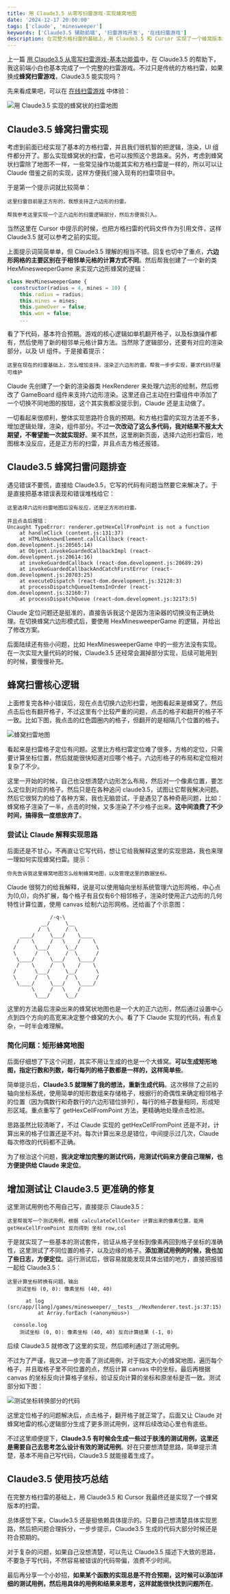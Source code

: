 ```yaml
---
title: 用 Claude3.5 从零写扫雷游戏-实现蜂窝地图
date: '2024-12-17 20:00:00'
tags: ['claude', 'minesweeper']
keywords: ['Claude3.5 辅助前端', '扫雷游戏开发', '在线扫雷游戏']
description: 在完整方格扫雷的基础上，用 Claude3.5 和 Cursor 实现了一个蜂窝版本的扫雷。只要自己想清楚具体实现思路，然后把问题合理拆分，一步步提示，Claude3.5 生成的代码大部分时候还是符合预期的。遇到复杂问题，可以先让 Claude3.5 描述下大致的思路，不要急于写代码，不然容易被错误的代码带偏，浪费不少时间。
---
```


上一篇 [用 Claude3.5 从零写扫雷游戏-基本功能篇](https://games.programnotes.cn/zh/blog/minesweeper)中，在 Claude3.5 的帮助下，我这前端小白也基本完成了一个完整的扫雷游戏。不过只是传统的方格扫雷，如果换成**蜂窝扫雷游戏**，Claude3.5 能实现吗？

先来看成果吧，可以在 [在线扫雷游戏](https://games.programnotes.cn/zh/games/minesweeper) 中体验：

![用 Claude3.5 实现的蜂窝状的扫雷地图](https://games.programnotes.cn/20241217_ai_gallery_minesweeper2_cover.png)

## Claude3.5 蜂窝扫雷实现

考虑到前面已经实现了基本的方格扫雷，并且我们很机智的把逻辑，渲染，UI 组件都分开了。那么实现蜂窝状的扫雷，也可以按照这个思路来。另外，考虑到蜂窝状扫雷除了地图不一样，一些常见操作功能其实和方格扫雷是一样的，所以可以让 Claude 借鉴之前的实现，这样方便我们接入现有的扫雷项目中。

于是第一个提示词就比较简单：

```
这里扫雷目前是正方形的，我想支持正六边形的扫雷。

帮我参考这里实现一个正六边形的扫雷逻辑部分，然后方便我引入。
```

当然这里在 Cursor 中提示的时候，也把方格扫雷的代码文件作为引用文件，这样 Claude3.5 就可以参考之前的实现。

上面提示词简简单单，但 Claude3.5 理解的相当不错。回复也切中了重点，**六边形网格的主要区别在于相邻单元格的计算方式不同**。然后帮我创建了一个新的类 HexMinesweeperGame 来实现六边形蜂窝的逻辑：

```javascript
class HexMinesweeperGame {
  constructor(radius = 4, mines = 10) {
    this.radius = radius;
    this.mines = mines;
    this.gameOver = false;
    this.won = false;
    ...
```

看了下代码，基本符合预期。游戏的核心逻辑如单机翻开格子，以及标旗操作都有，然后使用了新的相邻单元格计算方法。当然除了逻辑部分，还要有对应的渲染部分，以及 UI 组件。于是接着提示：

```
这里在现在的扫雷基础上，怎么增加支持，渲染正六边形的雷。帮我一步步实现，要求代码尽量可维护
```

Claude 先创建了一个新的渲染器类 HexRenderer 来处理六边形的绘制，然后修改了 GameBoard 组件来支持六边形渲染。这里还自己主动在扫雷组件中添加了一个切换不同地图的按钮，这个其实我都没提示到，Claude 还是主动做了。

一切看起来很顺利，整体实现思路符合我的预期。和方格扫雷的实现方法差不多，增加逻辑处理，渲染，组件部分。不过**一次改动了这么多代码，我对结果不报太大期望，不奢望能一次就实现好**。果不其然，这里刷新页面，选择六边形扫雷后，地图根本没反应，还是正方形的扫雷，并且点击方格还报错。

## Claude3.5 蜂窝扫雷问题排查

遇见错误不要慌，直接给 Claude3.5，它写的代码有问题当然要它来解决了。于是直接把基本错误表现和错误堆栈给它：

```
这里选择六边形扫雷地图后没有反应，还是正方形的扫雷。

并且点击后报错：
Uncaught TypeError: renderer.getHexCellFromPoint is not a function
    at handleClick (content.js:131:37)
    at HTMLUnknownElement.callCallback (react-dom.development.js:20565:14)
    at Object.invokeGuardedCallbackImpl (react-dom.development.js:20614:16)
    at invokeGuardedCallback (react-dom.development.js:20689:29)
    at invokeGuardedCallbackAndCatchFirstError (react-dom.development.js:20703:25)
    at executeDispatch (react-dom.development.js:32128:3)
    at processDispatchQueueItemsInOrder (react-dom.development.js:32160:7)
    at processDispatchQueue (react-dom.development.js:32173:5)
```

Claude 定位问题还是挺准的，直接告诉我这个是因为渲染器的切换没有正确处理。在切换蜂窝六边形模式后，要使用 HexMinesweeperGame 的逻辑，并给出了修改方案。

后面陆续还有些小问题，比如 HexMinesweeperGame 中的一些方法没有实现。在一次实现大量代码的时候，Claude3.5 还经常会漏掉部分实现，后续可能用到的时候，要慢慢补充。

## 蜂窝扫雷核心逻辑

上面修复完各种小错误后，现在点击切换六边形扫雷，地图看起来是蜂窝了。然后点击后也有翻开格子，不过这里有个比较严重的问题，点击的格子和翻开的格子不一致。比如下图，我点击的红色圆圈内的格子，但翻开的是相隔几个位置的格子。

![蜂窝扫雷地图](https://games.programnotes.cn/20241217_ai_gallery_minesweeper2_hex.png)

看起来是扫雷格子定位有问题。这里比方格扫雷定位难了很多，方格的定位，只需要计算坐标位置，然后就能很快知道对应哪个格子。六边形格子的布局和定位相对复杂了不少。

这里一开始的时候，自己也没想清楚六边形怎么布局，然后对一个像素位置，要怎么定位到对应的格子。然后只是在各种追问 claude3.5，试图让它帮我解决问题。然后它很努力的给了各种方案，我也无脑尝试，于是遇见了各种奇葩问题，比如：蜂窝格子渲染了一半，点击的时候，又多渲染了不少格子出来。**这中间浪费了不少时间，搞得我一度想放弃了**。

### 尝试让 Claude 解释实现思路

后面还是不甘心，不再直让它写代码，想让它给我解释这里的实现思路，我也来理一理如何实现蜂窝扫雷。提示：

```
你先告诉我这里蜂窝地图怎么绘制蜂窝地图，以及管理这里的数据坐标。
```

Claude 很努力的给我解释，说是可以使用轴向坐标系统管理六边形网格，中心点为(0,0)，向外扩展，每个格子有且仅有6个相邻格子，渲染时使用正六边形的几何特性计算位置，使用 canvas 绘制六边形网格。还给画了个示意图：

```
              /-q-\
           __/     \__
          /  \     /  \
    ____/     \___/    \____
   /    \     /   \    /    \
  /      \___/     \__/      \
  \      /   \     /  \      /
   \____/     \___/    \____/
   /    \     /   \    /    \
  /      \___/     \__/      \
  \      /   \     /  \      /
   \____/     \___/    \____/
        \     /   \    /
         \___/     \__/
```

这里的方法最后渲染出来的蜂窝状地图也是一个大的正六边形，然后通过设置中心点到四个方向的高宽来决定整个蜂窝的大小。看了下 Claude 实现的代码，有点复杂，一时半会难理解。

### 简化问题：矩形蜂窝地图

后面仔细想了下这个问题，其实不用让生成的也是一个大蜂窝。**可以生成矩形地图，指定行数和列数，每行每列的格子数都是一样的，这样简单些**。

简单提示后，**Claude3.5 就理解了我的想法，重新生成代码**。这次移除了之前的轴向坐标系统，使用简单的矩形数组来存储格子，根据行的奇偶性来确定相邻格子的位置（因为偶数行和奇数行的六边形错位排列），每行的格子数量相同，形成矩形区域。重点重写了 getHexCellFromPoint 方法，更精确地处理点击检测。

思路虽然比较清晰了，不过 Claude 实现的 getHexCellFromPoint 还是不对，计算出来的格子位置还是不对。每次计算出来总是错位，中间提示过几次，Claude 每次修改的代码都不正确。

为了根治这个问题，**我决定增加完整的测试代码，用测试代码来方便自己理解，也方便提供给 Claude 来定位**。

## 增加测试让 Claude3.5 更准确的修复

这里测试用例也不用自己写，直接提示 Claude3.5：

```
这里帮我写一个测试用例，根据 calculateCellCenter 计算出来的像素位置，能用 getHexCellFromPoint 反向得到 坐标 row,col
```

于是就实现了一些基本的测试套件，验证从格子坐标到像素再回到格子坐标的准确性，这里测试了不同位置的格子，以及边缘的格子。**添加测试用例的时候，我也加了些日志，方便定位**。运行测试后，很容易就能发现具体出错的地方，直接把报错一起给 Claude3.5：

```
这里计算坐标转换有问题，输出
   测试坐标 (0, 0): 像素坐标 (40, 40)

      at log (src/app/[lang]/games/minesweeper/__tests__/HexRenderer.test.js:37:15)
          at Array.forEach (<anonymous>)

  console.log
    测试坐标 (0, 0): 像素坐标 (40, 40) 反向计算结果 (-1, 0)
```

后续 Claude3.5 就修改了这里的实现，然后顺利通过了测试用例。

不过为了严谨，我又进一步完善了测试用例，对于指定大小的蜂窝地图，遍历每个格子，并且取格子里不同位置的点，然后计算 canvas 中的坐标，最后再根据 canvas 的坐标反向计算格子坐标，验证反向计算的坐标和原坐标是否一致。测试部分如下图：

![测试坐标转换部分的代码](https://games.programnotes.cn/20241217_ai_gallery_minesweeper2_test.png)

这里定位格子的问题解决后，点击格子，翻开格子就正常了。后面又让 Claude 对蜂窝地雷的核心逻辑部分生成了更多测试用例，这样后续改动心里也有底些。

不过这里顺便提下，**Claude3.5 有时候会生成一些过于肤浅的测试用例，这里还是需要自己去思考怎么设计有效的测试用例**。好在只要想清楚思路，简单提示清楚，基本不用自己写代码，Claude3.5 就能接着生成了。

## Claude3.5 使用技巧总结

在完整方格扫雷的基础上，用 Claude3.5 和 Cursor 我最终还是实现了一个蜂窝版本的扫雷。

总体感觉下来，Claude3.5 还是挺依赖具体提示的。只要自己想清楚具体实现思路，然后把问题合理拆分，一步步提示，Claude3.5 生成的代码大部分时候还是符合预期的。

对于复杂的问题，如果自己没想清楚，可以先让 Claude3.5 描述下大致的思路，不要急于写代码，不然容易被错误的代码带偏，浪费不少时间。

最后再分享一个小妙招，**如果某个函数的实现总是不符合预期，这时候可以添加详细的测试用例，然后用具体的用例和结果来思考，这样就能很快找到问题所在**。